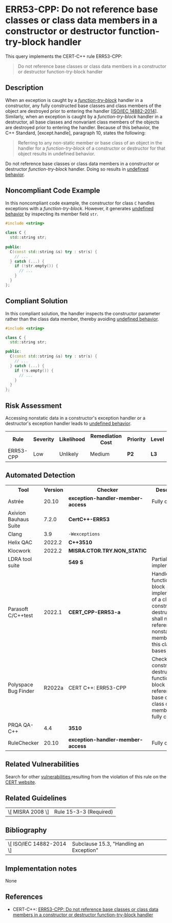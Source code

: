 # ERR53-CPP: Do not reference base classes or class data members in a constructor or destructor function-try-block handler

This query implements the CERT-C++ rule ERR53-CPP:

> Do not reference base classes or class data members in a constructor or destructor function-try-block handler



## Description

When an exception is caught by a *[function-try-block](https://en.cppreference.com/w/cpp/language/function-try-block)* handler in a constructor, any fully constructed base classes and class members of the object are destroyed prior to entering the handler \[[ISO/IEC 14882-2014](https://wiki.sei.cmu.edu/confluence/display/cplusplus/AA.+Bibliography#AA.Bibliography-ISO%2FIEC14882-2014)\]. Similarly, when an exception is caught by a *function-try-block* handler in a destructor, all base classes and nonvariant class members of the objects are destroyed prior to entering the handler. Because of this behavior, the C++ Standard, \[except.handle\], paragraph 10, states the following:

> Referring to any non-static member or base class of an object in the handler for a *function-try-block* of a constructor or destructor for that object results in undefined behavior.


Do not reference base classes or class data members in a constructor or destructor *function-try-block* handler. Doing so results in [undefined behavior](https://wiki.sei.cmu.edu/confluence/display/cplusplus/BB.+Definitions#BB.Definitions-undefinedbehavior).

## Noncompliant Code Example

In this noncompliant code example, the constructor for class `C` handles exceptions with a *function-try-block*. However, it generates [undefined behavior](https://wiki.sei.cmu.edu/confluence/display/cplusplus/BB.+Definitions#BB.Definitions-undefinedbehavior) by inspecting its member field `str`.

```cpp
#include <string>
 
class C {
  std::string str;
 
public:
  C(const std::string &s) try : str(s) {
    // ...
  } catch (...) {
    if (!str.empty()) {
      // ...
    }
  }
};

```

## Compliant Solution

In this compliant solution, the handler inspects the constructor parameter rather than the class data member, thereby avoiding [undefined behavior](https://wiki.sei.cmu.edu/confluence/display/cplusplus/BB.+Definitions#BB.Definitions-undefinedbehavior).

```cpp
#include <string>

class C {
  std::string str;

public:
  C(const std::string &s) try : str(s) {
    // ...
  } catch (...) {
    if (!s.empty()) {
      // ...
    }
  }
};
```

## Risk Assessment

Accessing nonstatic data in a constructor's exception handler or a destructor's exception handler leads to [undefined behavior](https://wiki.sei.cmu.edu/confluence/display/cplusplus/BB.+Definitions#BB.Definitions-undefinedbehavior).

<table> <tbody> <tr> <th> Rule </th> <th> Severity </th> <th> Likelihood </th> <th> Remediation Cost </th> <th> Priority </th> <th> Level </th> </tr> <tr> <td> ERR53-CPP </td> <td> Low </td> <td> Unlikely </td> <td> Medium </td> <td> <strong>P2</strong> </td> <td> <strong>L3</strong> </td> </tr> </tbody> </table>


## Automated Detection

<table> <tbody> <tr> <th> Tool </th> <th> Version </th> <th> Checker </th> <th> Description </th> </tr> <tr> <td> <a> Astrée </a> </td> <td> 20.10 </td> <td> <strong>exception-handler-member-access</strong> </td> <td> Fully checked </td> </tr> <tr> <td> <a> Axivion Bauhaus Suite </a> </td> <td> 7.2.0 </td> <td> <strong>CertC++-ERR53</strong> </td> <td> </td> </tr> <tr> <td> <a> Clang </a> </td> <td> 3.9 </td> <td> <code>-Wexceptions</code> </td> <td> </td> </tr> <tr> <td> <a> Helix QAC </a> </td> <td> 2022.2 </td> <td> <strong>C++3510</strong> </td> <td> </td> </tr> <tr> <td> <a> Klocwork </a> </td> <td> 2022.2 </td> <td> <strong>MISRA.CTOR.TRY.NON_STATIC</strong> </td> <td> </td> </tr> <tr> <td> <a> LDRA tool suite </a> </td> <td> </td> <td> <strong>549 S</strong> </td> <td> Partially implemented </td> </tr> <tr> <td> <a> Parasoft C/C++test </a> </td> <td> 2022.1 </td> <td> <strong>CERT_CPP-ERR53-a</strong> </td> <td> Handlers of a function-try-block implementation of a class constructor or destructor shall not reference nonstatic members from this class or its bases </td> </tr> <tr> <td> <a> Polyspace Bug Finder </a> </td> <td> R2022a </td> <td> <a> CERT C++: ERR53-CPP </a> </td> <td> Checks for constructor or destructor function-try-block handler referencing base class or class data member (rule fully covered) </td> </tr> <tr> <td> <a> PRQA QA-C++ </a> </td> <td> 4.4 </td> <td> <strong>3510</strong> <strong> </strong> </td> <td> </td> </tr> <tr> <td> <a> RuleChecker </a> </td> <td> 20.10 </td> <td> <strong>exception-handler-member-access</strong> </td> <td> Fully checked </td> </tr> </tbody> </table>


## Related Vulnerabilities

Search for other [vulnerabilities ](https://wiki.sei.cmu.edu/confluence/display/cplusplus/BB.+Definitions#BB.Definitions-vulnerability)resulting from the violation of this rule on the [CERT website](https://www.kb.cert.org/vulnotes/bymetric?searchview&query=FIELD+KEYWORDS+contains+ERR35-CPP).

## Related Guidelines

<table> <tbody> <tr> <td> \[ <a> MISRA 2008 </a> \] </td> <td> Rule 15-3-3 (Required) </td> </tr> </tbody> </table>


## Bibliography

<table> <tbody> <tr> <td> \[ <a> ISO/IEC 14882-2014 </a> \] </td> <td> Subclause 15.3, "Handling an Exception" </td> </tr> </tbody> </table>


## Implementation notes

None

## References

* CERT-C++: [ERR53-CPP: Do not reference base classes or class data members in a constructor or destructor function-try-block handler](https://wiki.sei.cmu.edu/confluence/pages/viewpage.action?pageId=88046682)
